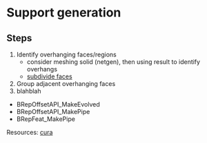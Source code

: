 # Support generation


## Steps

1. Identify overhanging faces/regions
    - consider meshing solid (netgen), then using result to identify overhangs
    - [subdivide faces](https://dev.opencascade.org/doc/overview/html/occt_user_guides__shape_healing.html#occt_shg_4_3_6)
1. Group adjacent overhanging faces
1. blahblah


- BRepOffsetAPI_MakeEvolved
- BRepOffsetAPI_MakePipe
- BRepFeat_MakePipe

Resources:
[cura](https://github.com/Ultimaker/Cura/issues/3557)
